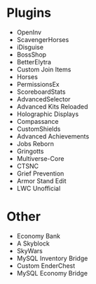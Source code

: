 # Plugins
- OpenInv
- ScavengerHorses
- iDisguise
- BossShop
- BetterElytra
- Custom Join Items
- Horses
- PermissionsEx
- ScoreboardStats
- AdvancedSelector
- Advanced Kits Reloaded
- Holographic Displays
- Compassance
- CustomShields
- Advanced Achievements
- Jobs Reborn
- Gringotts
- Multiverse-Core
- CTSNC
- Grief Prevention
- Armor Stand Edit
- LWC Unofficial
# Other
- Economy Bank
- A Skyblock
- SkyWars
- MySQL Inventory Bridge
- Custom EnderChest
- MySQL Economy Bridge
